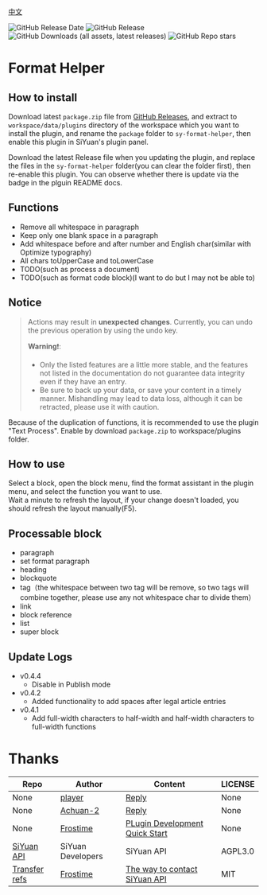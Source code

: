 [中文](https://github.com/emptylight370/sy-format-helper/blob/main/README_zh_CN.md)

![GitHub Release Date](https://img.shields.io/github/release-date/emptylight370/sy-format-helper?display_date=published_at&link=https%3A%2F%2Fgithub.com%2Femptylight370%2Fsy-format-helper/releases/latest)
![GitHub Release](https://img.shields.io/github/v/release/emptylight370/sy-format-helper?link=https%3A%2F%2Fgithub.com%2Femptylight370%2Fsy-format-helper/releases/latest)
![GitHub Downloads (all assets, latest releases)](https://img.shields.io/github/downloads/emptylight370/sy-format-helper/latest/total?link=https%3A%2F%2Fgithub.com%2Femptylight370%2Fsy-format-helper)
![GitHub Repo stars](https://img.shields.io/github/stars/emptylight370/sy-format-helper?link=https%3A%2F%2Fgithub.com%2Femptylight370%2Fsy-format-helper)

# Format Helper

## How to install

Download latest `package.zip` file from [GitHub Releases](https://github.com/emptylight370/sy-format-helper/releases/latest), and extract to `workspace/data/plugins` directory of the workspace which you want to install the plugin, and rename the `package` folder to `sy-format-helper`, then enable this plugin in SiYuan's plugin panel.

Download the latest Release file when you updating the plugin, and replace the files in the `sy-format-helper` folder(you can clear the folder first), then re-enable this plugin. You can observe whether there is update via the badge in the plguin README docs.

## Functions

- Remove all whitespace in paragraph
- Keep only one blank space in a paragraph
- Add whitespace before and after number and English char(similar with Optimize typography)
- All chars toUpperCase and toLowerCase
- TODO(such as process a document)
- TODO(such as format code block)(I want to do but I may not be able to)

## Notice

> Actions may result in **unexpected changes**. Currently, you can undo the previous operation by using the undo key.
>
> **Warning**❗:
>
> - Only the listed features are a little more stable, and the features not listed in the documentation do not guarantee data integrity even if they have an entry.
> - Be sure to back up your data, or save your content in a timely manner. Mishandling may lead to data loss, although it can be retracted, please use it with caution.

Because of the duplication of functions, it is recommended to use the plugin "Text Process". Enable by download `package.zip` to workspace/plugins folder.

## How to use

Select a block, open the block menu, find the format assistant in the plugin menu, and select the function you want to use.  
Wait a minute to refresh the layout, if your change doesn't loaded, you should refresh the layout manually(F5).

## Processable block

- paragraph
- set format paragraph
- heading
- blockquote
- tag（the whitespace between two tag will be remove, so two tags will combine together, please use any not whitespace char to divide them）
- link
- block reference
- list
- super block

## Update Logs

- v0.4.4
  - Disable in Publish mode
- v0.4.2
  - Added functionality to add spaces after legal article entries
- v0.4.1
  - Add full-width characters to half-width and half-width characters to full-width functions

# Thanks

| Repo                                                                         | Author                                        | Content                                                                                            | LICENSE |
| ---------------------------------------------------------------------------- | --------------------------------------------- | -------------------------------------------------------------------------------------------------- | ------- |
| None                                                                         | [player](https://ld246.com/member/player)     | [Reply](https://ld246.com/article/1734443320794/comment/1734444819260#comments)                    | None    |
| None                                                                         | [Achuan-2](https://ld246.com/member/Achuan-2) | [Reply](https://ld246.com/article/1734443320794/comment/1734451724612?r=EmptyLight#comments)       | None    |
| None                                                                         | [Frostime](https://ld246.com/member/Frostime) | [PLugin Development Quick Start](https://ld246.com/article/1723732790981)                          | None    |
| [SiYuan API](https://github.com/siyuan-note/siyuan/blob/master/API_zh_CN.md) | SiYuan Developers                             | SiYuan API                                                                                         | AGPL3.0 |
| [Transfer refs](https://github.com/frostime/sy-transfer-refs)                | [Frostime](https://github.com/frostime)       | [The way to contact SiYuan API](https://github.com/frostime/sy-transfer-refs/blob/main/src/api.ts) | MIT     |
